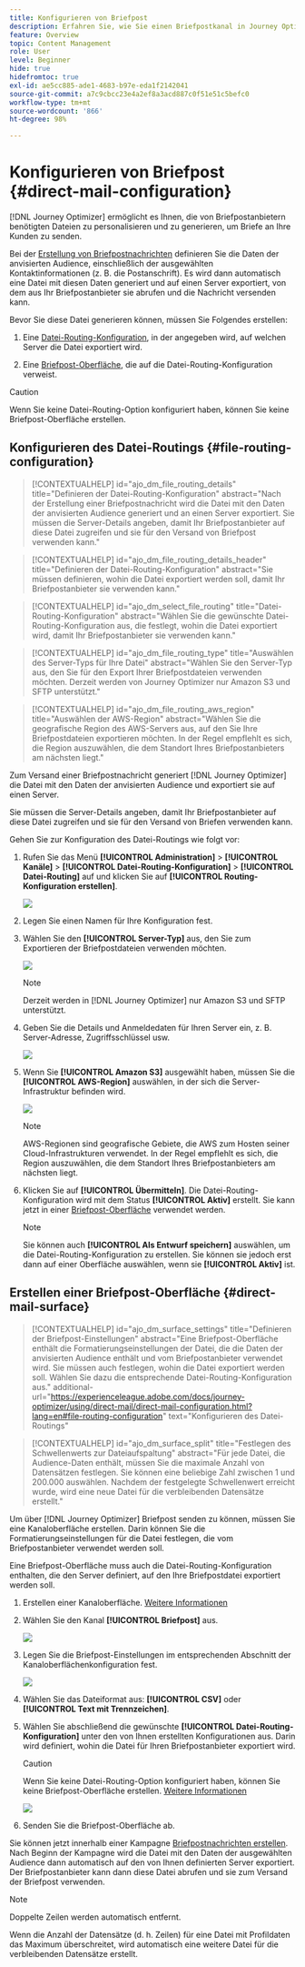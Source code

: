 ```yaml
---
title: Konfigurieren von Briefpost
description: Erfahren Sie, wie Sie einen Briefpostkanal in Journey Optimizer konfigurieren
feature: Overview
topic: Content Management
role: User
level: Beginner
hide: true
hidefromtoc: true
exl-id: ae5cc885-ade1-4683-b97e-eda1f2142041
source-git-commit: a7c9cbcc23e4a2ef8a3acd887c0f51e51c5befc0
workflow-type: tm+mt
source-wordcount: '866'
ht-degree: 98%

---
```


# Konfigurieren von Briefpost {#direct-mail-configuration}

[!DNL Journey Optimizer] ermöglicht es Ihnen, die von Briefpostanbietern benötigten Dateien zu personalisieren und zu generieren, um Briefe an Ihre Kunden zu senden.

Bei der [Erstellung von Briefpostnachrichten](../direct-mail/create-direct-mail.md) definieren Sie die Daten der anvisierten Audience, einschließlich der ausgewählten Kontaktinformationen (z. B. die Postanschrift). Es wird dann automatisch eine Datei mit diesen Daten generiert und auf einen Server exportiert, von dem aus Ihr Briefpostanbieter sie abrufen und die Nachricht versenden kann.

Bevor Sie diese Datei generieren können, müssen Sie Folgendes erstellen:

1. Eine [Datei-Routing-Konfiguration](#file-routing-configuration), in der angegeben wird, auf welchen Server die Datei exportiert wird.

1. Eine [Briefpost-Oberfläche](#direct-mail-surface), die auf die Datei-Routing-Konfiguration verweist.

>[!CAUTION]
>
>Wenn Sie keine Datei-Routing-Option konfiguriert haben, können Sie keine Briefpost-Oberfläche erstellen.

## Konfigurieren des Datei-Routings {#file-routing-configuration}

>[!CONTEXTUALHELP]
>id="ajo_dm_file_routing_details"
>title="Definieren der Datei-Routing-Konfiguration"
>abstract="Nach der Erstellung einer Briefpostnachricht wird die Datei mit den Daten der anvisierten Audience generiert und an einen Server exportiert. Sie müssen die Server-Details angeben, damit Ihr Briefpostanbieter auf diese Datei zugreifen und sie für den Versand von Briefpost verwenden kann."

<!--
>additional-url="https://experienceleague.adobe.com/docs/journey-optimizer/using/direct-mail/create-direct-mail.html" text="Create a direct mail message"-->

>[!CONTEXTUALHELP]
>id="ajo_dm_file_routing_details_header"
>title="Definieren der Datei-Routing-Konfiguration"
>abstract="Sie müssen definieren, wohin die Datei exportiert werden soll, damit Ihr Briefpostanbieter sie verwenden kann."

>[!CONTEXTUALHELP]
>id="ajo_dm_select_file_routing"
>title="Datei-Routing-Konfiguration"
>abstract="Wählen Sie die gewünschte Datei-Routing-Konfiguration aus, die festlegt, wohin die Datei exportiert wird, damit Ihr Briefpostanbieter sie verwenden kann."

>[!CONTEXTUALHELP]
>id="ajo_dm_file_routing_type"
>title="Auswählen des Server-Typs für Ihre Datei"
>abstract="Wählen Sie den Server-Typ aus, den Sie für den Export Ihrer Briefpostdateien verwenden möchten. Derzeit werden von Journey Optimizer nur Amazon S3 und SFTP unterstützt."

>[!CONTEXTUALHELP]
>id="ajo_dm_file_routing_aws_region"
>title="Auswählen der AWS-Region"
>abstract="Wählen Sie die geografische Region des AWS-Servers aus, auf den Sie Ihre Briefpostdateien exportieren möchten. In der Regel empfIehlt es sich, die Region auszuwählen, die dem Standort Ihres Briefpostanbieters am nächsten liegt."

Zum Versand einer Briefpostnachricht generiert [!DNL Journey Optimizer] die Datei mit den Daten der anvisierten Audience und exportiert sie auf einen Server.

Sie müssen die Server-Details angeben, damit Ihr Briefpostanbieter auf diese Datei zugreifen und sie für den Versand von Briefen verwenden kann.

Gehen Sie zur Konfiguration des Datei-Routings wie folgt vor:

1. Rufen Sie das Menü **[!UICONTROL Administration]** > **[!UICONTROL Kanäle]** > **[!UICONTROL Datei-Routing-Konfiguration]** > **[!UICONTROL Datei-Routing]** auf und klicken Sie auf **[!UICONTROL Routing-Konfiguration erstellen]**.

   ![](assets/file-routing-config-button.png)

1. Legen Sie einen Namen für Ihre Konfiguration fest.

1. Wählen Sie den **[!UICONTROL Server-Typ]** aus, den Sie zum Exportieren der Briefpostdateien verwenden möchten.

   ![](assets/file-routing-config-type.png)

   >[!NOTE]
   >
   >Derzeit werden in [!DNL Journey Optimizer] nur Amazon S3 und SFTP unterstützt.

1. Geben Sie die Details und Anmeldedaten für Ihren Server ein, z. B. Server-Adresse, Zugriffsschlüssel usw.

   ![](assets/file-routing-config-sftp-details.png)

1. Wenn Sie **[!UICONTROL Amazon S3]** ausgewählt haben, müssen Sie die **[!UICONTROL AWS-Region]** auswählen, in der sich die Server-Infrastruktur befinden wird.

   ![](assets/file-routing-config-aws-region.png)

   >[!NOTE]
   >
   >AWS-Regionen sind geografische Gebiete, die AWS zum Hosten seiner Cloud-Infrastrukturen verwendet. In der Regel empfIehlt es sich, die Region auszuwählen, die dem Standort Ihres Briefpostanbieters am nächsten liegt.

1. Klicken Sie auf **[!UICONTROL Übermitteln]**. Die Datei-Routing-Konfiguration wird mit dem Status **[!UICONTROL Aktiv]** erstellt. Sie kann jetzt in einer [Briefpost-Oberfläche](#direct-mail-surface) verwendet werden.

   >[!NOTE]
   >
   >Sie können auch **[!UICONTROL Als Entwurf speichern]** auswählen, um die Datei-Routing-Konfiguration zu erstellen. Sie können sie jedoch erst dann auf einer Oberfläche auswählen, wenn sie **[!UICONTROL Aktiv]** ist.

## Erstellen einer Briefpost-Oberfläche {#direct-mail-surface}

>[!CONTEXTUALHELP]
>id="ajo_dm_surface_settings"
>title="Definieren der Briefpost-Einstellungen"
>abstract="Eine Briefpost-Oberfläche enthält die Formatierungseinstellungen der Datei, die die Daten der anvisierten Audience enthält und vom Briefpostanbieter verwendet wird. Sie müssen auch festlegen, wohin die Datei exportiert werden soll. Wählen Sie dazu die entsprechende Datei-Routing-Konfiguration aus."
>additional-url="https://experienceleague.adobe.com/docs/journey-optimizer/using/direct-mail/direct-mail-configuration.html?lang=en#file-routing-configuration" text="Konfigurieren des Datei-Routings"

<!--
>[!CONTEXTUALHELP]
>id="ajo_dm_surface_sort"
>title="Define the sort order"
>abstract="If you select this option, the sort will be by profile ID, ascending or descending. If you unselect it, the sorting configuration defined when creating the direct mail message within a journey or a campaign."-->

>[!CONTEXTUALHELP]
>id="ajo_dm_surface_split"
>title="Festlegen des Schwellenwerts zur Dateiaufspaltung"
>abstract="Für jede Datei, die Audience-Daten enthält, müssen Sie die maximale Anzahl von Datensätzen festlegen. Sie können eine beliebige Zahl zwischen 1 und 200.000 auswählen. Nachdem der festgelegte Schwellenwert erreicht wurde, wird eine neue Datei für die verbleibenden Datensätze erstellt."

Um über [!DNL Journey Optimizer] Briefpost senden zu können, müssen Sie eine Kanaloberfläche erstellen. Darin können Sie die Formatierungseinstellungen für die Datei festlegen, die vom Briefpostanbieter verwendet werden soll.

Eine Briefpost-Oberfläche muss auch die Datei-Routing-Konfiguration enthalten, die den Server definiert, auf den Ihre Briefpostdatei exportiert werden soll.

1. Erstellen einer Kanaloberfläche. [Weitere Informationen](../configuration/channel-surfaces.md)

1. Wählen Sie den Kanal **[!UICONTROL Briefpost]** aus.

   ![](assets/surface-direct-mail-channel.png)

1. Legen Sie die Briefpost-Einstellungen im entsprechenden Abschnitt der Kanaloberflächenkonfiguration fest.

   ![](assets/surface-direct-mail-settings.png)

   <!--![](assets/surface-direct-mail-settings-with-insertion.png)-->

1. Wählen Sie das Dateiformat aus: **[!UICONTROL CSV]** oder **[!UICONTROL Text mit Trennzeichen]**.

1. Wählen Sie abschließend die gewünschte **[!UICONTROL Datei-Routing-Konfiguration]** unter den von Ihnen erstellten Konfigurationen aus. Darin wird definiert, wohin die Datei für Ihren Briefpostanbieter exportiert wird.

   >[!CAUTION]
   >
   >Wenn Sie keine Datei-Routing-Option konfiguriert haben, können Sie keine Briefpost-Oberfläche erstellen. [Weitere Informationen](#file-routing-configuration)

   ![](assets/surface-direct-mail-file-routing.png)

   <!--![](assets/surface-direct-mail-file-routing-with-insertion.png)-->

1. Senden Sie die Briefpost-Oberfläche ab.

Sie können jetzt innerhalb einer Kampagne [Briefpostnachrichten erstellen](../direct-mail/create-direct-mail.md). Nach Beginn der Kampagne wird die Datei mit den Daten der ausgewählten Audience dann automatisch auf den von Ihnen definierten Server exportiert. Der Briefpostanbieter kann dann diese Datei abrufen und sie zum Versand der Briefpost verwenden.

>[!NOTE]
>
>Doppelte Zeilen werden automatisch entfernt.
>
>Wenn die Anzahl der Datensätze (d. h. Zeilen) für eine Datei mit Profildaten das Maximum überschreitet, wird automatisch eine weitere Datei für die verbleibenden Datensätze erstellt.

<!--
    In the **[!UICONTROL Insertion]** section, you can choose to automatically remove duplicate rows.

    Define the maximum number of records (i.e. rows) for each file containing profile data. After the specified threshold is reached, another file will be created for the remaining records.

    ![](assets/surface-direct-mail-split.png)

    For example, if there are 100,000 records in the file and the threshold limit is set to 60,000, the records will be split into two files. The first file will contain 60,000 rows, and the second file will contain the remaining 40,000 rows.

    >[!NOTE]
    >
    >NOTE You can set any number between 1 and 200,000 records, meaning each file must contain at least 1 row and no more than 200,000 rows.

-->